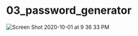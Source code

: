 # 03_password_generator

![Screen Shot 2020-10-01 at 9 36 33 PM](https://user-images.githubusercontent.com/65478257/94883972-50c21900-0429-11eb-94b4-c57786da522f.png)

